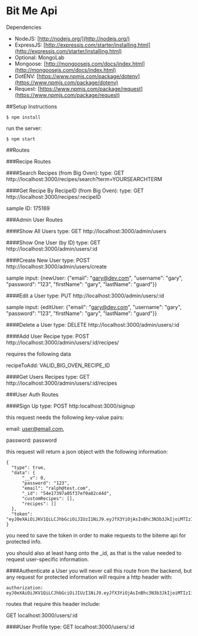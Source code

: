 # Bit Me Api

Dependencies

- NodeJS: [http://nodejs.org/](http://nodejs.org/)
- ExpressJS: [http://expressjs.com/starter/installing.html](http://expressjs.com/starter/installing.html)
- Optional: MongoLab
- Mongoose: [http://mongoosejs.com/docs/index.html](http://mongoosejs.com/docs/index.html)
- DotENV: [https://www.npmjs.com/package/dotenv](https://www.npmjs.com/package/dotenv)
- Request: [https://www.npmjs.com/package/request](https://www.npmjs.com/package/request)

##Setup Instructions
```
$ npm install
```

run the server:
```
$ npm start
```

##Routes

###Recipe Routes

####Search Recipes (from Big Oven):
type: GET
http://localhost:3000/recipes/search?term=YOURSEARCHTERM

####Get Recipe By RecipeID (from Big Oven):
type: GET
http://localhost:3000/recipes/:recipeID

sample ID: 175169


###Admin User Routes

####Show All Users
type: GET
http://localhost:3000/admin/users

####Show One User (by ID)
type: GET
http://localhost:3000/admin/users/:id

####Create New User
type: POST
http://localhost:3000/admin/users/create

sample input: {newUser: {"email": "gary@dev.com", "username": "gary", "password": "123", "firstName": "gary", "lastName": "guard"}}

####Edit a User
type: PUT
http://localhost:3000/admin/users/:id

sample input: {editUser: {"email": "gary@dev.com", "username": "gary", "password": "123", "firstName": "gary", "lastName": "guard"}}

####Delete a User
type: DELETE
http://localhost:3000/admin/users/:id

####Add User Recipe
type: POST
http://localhost:3000/admin/users/:id/recipes/

  requires the following data

  recipeToAdd: VALID_BIG_OVEN_RECIPE_ID

####Get Users Recipes
type: GET
http://localhost:3000/admin/users/:id/recipes

###User Auth Routes

####Sign Up
type: POST
http:localhost:3000/signup

  this request needs the following key-value pairs:

  email: user@email.com,

  password: password

  this request will return a json object with the following information:

```
{
  "type": true,
  "data": {
      "__v": 0,
      "password": "123",
      "email": "ralph@test.com",
      "_id": "54e17397a05f37ef0a82c44d",
      "customRecipes": [],
      "recipes": []
  },
  "token": "eyJ0eXAiOiJKV1QiLCJhbGciOiJIUzI1NiJ9.eyJfX3YiOjAsInBhc3N3b3JkIjoiMTIzIiwiZW1haWwiOiJyYWxwaEB0ZXN0LmNvbSIsIl9pZCI6IjU0ZTE3Mzk3YTA1ZjM3ZWYwYTgyYzQ0ZCIsImN1c3RvbVJlY2lwZXMiOltdLCJyZWNpcGVzIjpbXX0.oMDZxitchaGOcGZz4qUMFHpC6Y7yyjV5kSGG1ycabTs"
}
```

  you need to save the token in order to make requests to the biteme api for protected info.

  you should also at least hang onto the _id, as that is the value needed to request user-specific information.

####Authenticate a User
you will never call this route from the backend, but any request for protected information will require a http header with:

```
authorization: eyJ0eXAiOiJKV1QiLCJhbGciOiJIUzI1NiJ9.eyJfX3YiOjAsInBhc3N3b3JkIjoiMTIzIiwiZW1haWwiOiJyYWxwaEB0ZXN0LmNvbSIsIl9pZCI6IjU0ZTE3Mzk3YTA1ZjM3ZWYwYTgyYzQ0ZCIsImN1c3RvbVJlY2lwZXMiOltdLCJyZWNpcGVzIjpbXX0.oMDZxitchaGOcGZz4qUMFHpC6Y7yyjV5kSGG1ycabTs
```

routes that require this header include:

GET localhost:3000/users/:id


####User Profile
type: GET
localhost:3000/users/:id




